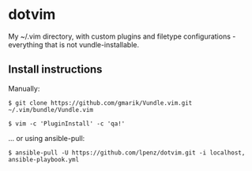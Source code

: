 # dotvim

My ~/.vim directory, with custom plugins and filetype configurations - everything that is not vundle-installable.

## Install instructions

Manually:

    $ git clone https://github.com/gmarik/Vundle.vim.git ~/.vim/bundle/Vundle.vim

    $ vim -c 'PluginInstall' -c 'qa!'

... or using ansible-pull:

    $ ansible-pull -U https://github.com/lpenz/dotvim.git -i localhost, ansible-playbook.yml

